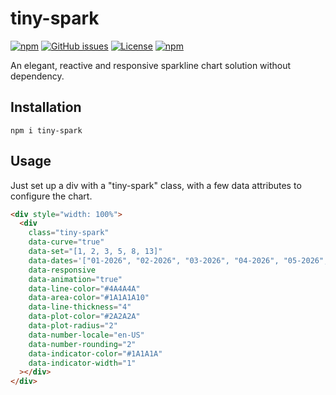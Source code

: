 # tiny-spark

[![npm](https://img.shields.io/npm/v/tiny-spark)](https://github.com/graphieros/tiny-spark)
[![GitHub issues](https://img.shields.io/github/issues/graphieros/tiny-spark)](https://github.com/graphieros/tiny-spark/issues)
[![License](https://img.shields.io/badge/license-MIT-green)](https://github.com/graphieros/tiny-spark?tab=MIT-1-ov-file#readme)
[![npm](https://img.shields.io/npm/dt/tiny-spark)](https://github.com/graphieros/tiny-spark)

An elegant, reactive and responsive sparkline chart solution without dependency.

## Installation

```
npm i tiny-spark
```

## Usage

Just set up a div with a "tiny-spark" class, with a few data attributes to configure the chart.

```html
<div style="width: 100%">
  <div
    class="tiny-spark"
    data-curve="true"
    data-set="[1, 2, 3, 5, 8, 13]"
    data-dates='["01-2026", "02-2026", "03-2026", "04-2026", "05-2026", "06-2026"]'
    data-responsive
    data-animation="true"
    data-line-color="#4A4A4A"
    data-area-color="#1A1A1A10"
    data-line-thickness="4"
    data-plot-color="#2A2A2A"
    data-plot-radius="2"
    data-number-locale="en-US"
    data-number-rounding="2"
    data-indicator-color="#1A1A1A"
    data-indicator-width="1"
  ></div>
</div>
```
